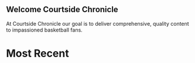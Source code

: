 ## Welcome Courtside Chronicle

At Courtside Chronicle our goal is to deliver comprehensive, quality content to impassioned basketball fans.

# Most Recent
